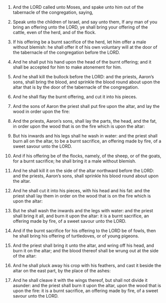 1. And the LORD called unto Moses, and spake unto him out of the
tabernacle of the congregation, saying,

2. Speak unto the children of
Israel, and say unto them, If any man of you bring an offering unto
the LORD, ye shall bring your offering of the cattle, even of the
herd, and of the flock.

3. If his offering be a burnt sacrifice of the herd, let him offer a
male without blemish: he shall offer it of his own voluntary will at
the door of the tabernacle of the congregation before the LORD.

4. And he shall put his hand upon the head of the burnt offering; and
it shall be accepted for him to make atonement for him.

5. And he shall kill the bullock before the LORD: and the priests,
Aaron’s sons, shall bring the blood, and sprinkle the blood round
about upon the altar that is by the door of the tabernacle of the
congregation.

6. And he shall flay the burnt offering, and cut it into his pieces.

7. And the sons of Aaron the priest shall put fire upon the altar,
and lay the wood in order upon the fire:

8. And the priests, Aaron’s
sons, shall lay the parts, the head, and the fat, in order upon the
wood that is on the fire which is upon the altar:

9. But his inwards
and his legs shall he wash in water: and the priest shall burn all on
the altar, to be a burnt sacrifice, an offering made by fire, of a
sweet savour unto the LORD.

10. And if his offering be of the flocks, namely, of the sheep, or of
the goats, for a burnt sacrifice; he shall bring it a male without
blemish.

11. And he shall kill it on the side of the altar northward before
the LORD: and the priests, Aaron’s sons, shall sprinkle his blood
round about upon the altar.

12. And he shall cut it into his pieces, with his head and his fat:
and the priest shall lay them in order on the wood that is on the fire
which is upon the altar:

13. But he shall wash the inwards and the
legs with water: and the priest shall bring it all, and burn it upon
the altar: it is a burnt sacrifice, an offering made by fire, of a
sweet savour unto the LORD.

14. And if the burnt sacrifice for his offering to the LORD be of
fowls, then he shall bring his offering of turtledoves, or of young
pigeons.

15. And the priest shall bring it unto the altar, and wring off his
head, and burn it on the altar; and the blood thereof shall be wrung
out at the side of the altar:

16. And he shall pluck away his crop
with his feathers, and cast it beside the altar on the east part, by
the place of the ashes:

17. And he shall cleave it with the wings
thereof, but shall not divide it asunder: and the priest shall burn it
upon the altar, upon the wood that is upon the fire: it is a burnt
sacrifice, an offering made by fire, of a sweet savour unto the LORD.